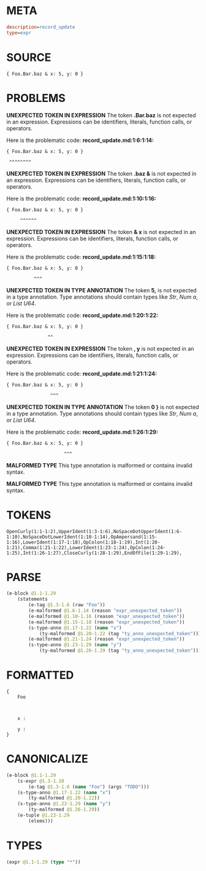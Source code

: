 # META
~~~ini
description=record_update
type=expr
~~~
# SOURCE
~~~roc
{ Foo.Bar.baz & x: 5, y: 0 }
~~~
# PROBLEMS
**UNEXPECTED TOKEN IN EXPRESSION**
The token **.Bar.baz** is not expected in an expression.
Expressions can be identifiers, literals, function calls, or operators.

Here is the problematic code:
**record_update.md:1:6:1:14:**
```roc
{ Foo.Bar.baz & x: 5, y: 0 }
```
     ^^^^^^^^


**UNEXPECTED TOKEN IN EXPRESSION**
The token **.baz &** is not expected in an expression.
Expressions can be identifiers, literals, function calls, or operators.

Here is the problematic code:
**record_update.md:1:10:1:16:**
```roc
{ Foo.Bar.baz & x: 5, y: 0 }
```
         ^^^^^^


**UNEXPECTED TOKEN IN EXPRESSION**
The token **& x** is not expected in an expression.
Expressions can be identifiers, literals, function calls, or operators.

Here is the problematic code:
**record_update.md:1:15:1:18:**
```roc
{ Foo.Bar.baz & x: 5, y: 0 }
```
              ^^^


**UNEXPECTED TOKEN IN TYPE ANNOTATION**
The token **5,** is not expected in a type annotation.
Type annotations should contain types like _Str_, _Num a_, or _List U64_.

Here is the problematic code:
**record_update.md:1:20:1:22:**
```roc
{ Foo.Bar.baz & x: 5, y: 0 }
```
                   ^^


**UNEXPECTED TOKEN IN EXPRESSION**
The token **, y** is not expected in an expression.
Expressions can be identifiers, literals, function calls, or operators.

Here is the problematic code:
**record_update.md:1:21:1:24:**
```roc
{ Foo.Bar.baz & x: 5, y: 0 }
```
                    ^^^


**UNEXPECTED TOKEN IN TYPE ANNOTATION**
The token **0 }** is not expected in a type annotation.
Type annotations should contain types like _Str_, _Num a_, or _List U64_.

Here is the problematic code:
**record_update.md:1:26:1:29:**
```roc
{ Foo.Bar.baz & x: 5, y: 0 }
```
                         ^^^


**MALFORMED TYPE**
This type annotation is malformed or contains invalid syntax.

**MALFORMED TYPE**
This type annotation is malformed or contains invalid syntax.

# TOKENS
~~~zig
OpenCurly(1:1-1:2),UpperIdent(1:3-1:6),NoSpaceDotUpperIdent(1:6-1:10),NoSpaceDotLowerIdent(1:10-1:14),OpAmpersand(1:15-1:16),LowerIdent(1:17-1:18),OpColon(1:18-1:19),Int(1:20-1:21),Comma(1:21-1:22),LowerIdent(1:23-1:24),OpColon(1:24-1:25),Int(1:26-1:27),CloseCurly(1:28-1:29),EndOfFile(1:29-1:29),
~~~
# PARSE
~~~clojure
(e-block @1.1-1.29
	(statements
		(e-tag @1.3-1.6 (raw "Foo"))
		(e-malformed @1.6-1.14 (reason "expr_unexpected_token"))
		(e-malformed @1.10-1.16 (reason "expr_unexpected_token"))
		(e-malformed @1.15-1.18 (reason "expr_unexpected_token"))
		(s-type-anno @1.17-1.22 (name "x")
			(ty-malformed @1.20-1.22 (tag "ty_anno_unexpected_token")))
		(e-malformed @1.21-1.24 (reason "expr_unexpected_token"))
		(s-type-anno @1.23-1.29 (name "y")
			(ty-malformed @1.26-1.29 (tag "ty_anno_unexpected_token")))))
~~~
# FORMATTED
~~~roc
{
	Foo
	
	
	
	x : 
	
	y : 
}
~~~
# CANONICALIZE
~~~clojure
(e-block @1.1-1.29
	(s-expr @1.3-1.10
		(e-tag @1.3-1.6 (name "Foo") (args "TODO")))
	(s-type-anno @1.17-1.22 (name "x")
		(ty-malformed @1.20-1.22))
	(s-type-anno @1.23-1.29 (name "y")
		(ty-malformed @1.26-1.29))
	(e-tuple @1.23-1.29
		(elems)))
~~~
# TYPES
~~~clojure
(expr @1.1-1.29 (type "*"))
~~~
